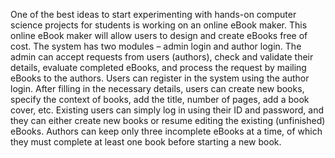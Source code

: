 One of the best ideas to start experimenting with hands-on computer science projects for students is working on an online eBook maker. This online eBook maker will allow users to design and create eBooks free of cost. The system has two modules – admin login and author login. The admin can accept requests from users (authors), check and validate their details, evaluate completed eBooks, and process the request by mailing eBooks to the authors. Users can register in the system using the author login. After filling in the necessary details, users can create new books, specify the context of books, add the title, number of pages, add a book cover, etc. Existing users can simply log in using their ID and password, and they can either create new books or resume editing the existing (unfinished) eBooks. Authors can keep only three incomplete eBooks at a time, of which they must complete at least one book before starting a new book.
